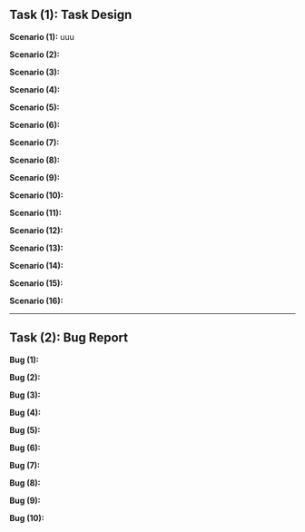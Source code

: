 **Task (1): Task Design**
--------------------------

**Scenario (1):**
uuu


**Scenario (2):**


**Scenario (3):**


**Scenario (4):**


**Scenario (5):**


**Scenario (6):**


**Scenario (7):**


**Scenario (8):**


**Scenario (9):**


**Scenario (10):**


**Scenario (11):**


**Scenario (12):**


**Scenario (13):**


**Scenario (14):**


**Scenario (15):**


**Scenario (16):**


----------------------------------------------------------------------------------------------------------------------------------

**Task (2): Bug Report**
-------------------------

**Bug (1):**


**Bug (2):**


**Bug (3):**


**Bug (4):**


**Bug (5):**


**Bug (6):**


**Bug (7):**


**Bug (8):**


**Bug (9):**


**Bug (10):**



